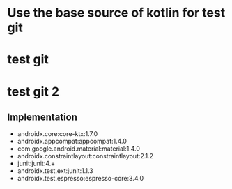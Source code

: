 # Use the base source of kotlin for test git
# test git
# test git 2

## Implementation
* androidx.core:core-ktx:1.7.0
* androidx.appcompat:appcompat:1.4.0
* com.google.android.material:material:1.4.0
* androidx.constraintlayout:constraintlayout:2.1.2
* junit:junit:4.+
* androidx.test.ext:junit:1.1.3
* androidx.test.espresso:espresso-core:3.4.0

